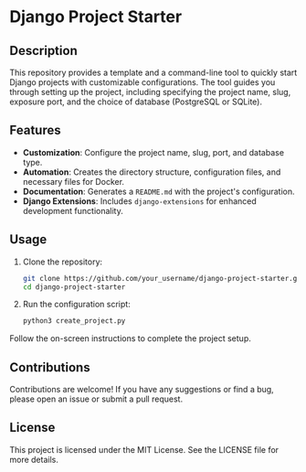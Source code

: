 # Django Project Starter

## Description

This repository provides a template and a command-line tool to quickly start Django projects with customizable configurations. The tool guides you through setting up the project, including specifying the project name, slug, exposure port, and the choice of database (PostgreSQL or SQLite).

## Features

- **Customization**: Configure the project name, slug, port, and database type.
- **Automation**: Creates the directory structure, configuration files, and necessary files for Docker.
- **Documentation**: Generates a `README.md` with the project's configuration.
- **Django Extensions**: Includes `django-extensions` for enhanced development functionality.

## Usage

1. Clone the repository:
   ```sh
   git clone https://github.com/your_username/django-project-starter.git
   cd django-project-starter
2. Run the configuration script:
   ```sh
   python3 create_project.py

Follow the on-screen instructions to complete the project setup.

## Contributions
Contributions are welcome! If you have any suggestions or find a bug, please open an issue or submit a pull request.

## License
This project is licensed under the MIT License. See the LICENSE file for more details.
